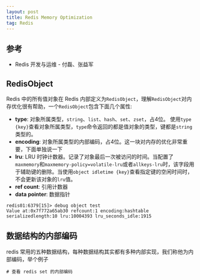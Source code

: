 ```yaml
---
layout: post
title: Redis Memory Optimization
tag: Redis
---
```


## 参考
* Redis 开发与运维 - 付磊、张益军

## RedisObject
Redis 中的所有值对象在 Redis 内部定义为`RedisObject`，理解`RedisObject`对内存优化很有帮助，一个`RedisObject`包含下面几个属性:

* **type**: 对象所属类型，`string`、`list`、`hash`、`set`、`zset`，占4位。 使用`type {key}`查看对象所属类型，`type`命令返回的都是值对象的类型，键都是`string`类型的。
* **encoding**: 对象所属类型的内部编码，占4位。这一块对内存的优化非常重要，下面单独说一下
* **lru**: LRU 时钟计数器。记录了对象最后一次被访问的时间。当配置了`maxmemory`和`maxmemory-policy=volatile-lru`或者`allkeys-lru`时，该字段用于辅助键的删除。当使用`object idletime {key}`查看指定键的空闲时间时，不会更新该对象的`lru`值。
* **ref count**: 引用计数器
* **data pointer**: 数据指针


```shell
redis01:6379[15]> debug object test
Value at:0x7f772a65ab30 refcount:1 encoding:hashtable serializedlength:10 lru:10004393 lru_seconds_idle:1915
```

## 数据结构的内部编码
redis 常用的五种数据结构，每种数据结构其实都有多种内部实现，我们称他为内部编码，举个例子

```shell
# 查看 redis set 的内部编码

```